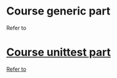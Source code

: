 # Course generic part
Refer to <a href="generic-course-part/README.md">

# Course unittest part
Refer to <a href="unittest-course-part/README.md">
